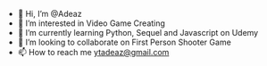 - 👋 Hi, I’m @Adeaz
- 👀 I’m interested in Video Game Creating
- 🌱 I’m currently learning Python, Sequel and Javascript on Udemy
- 💞️ I’m looking to collaborate on First Person Shooter Game
- 📫 How to reach me ytadeaz@gmail.com


